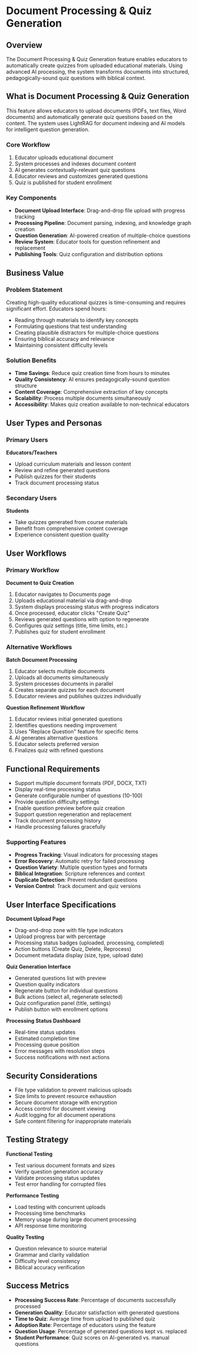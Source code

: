 # Document Processing & Quiz Generation

## Overview

The Document Processing & Quiz Generation feature enables educators to automatically create quizzes from uploaded educational materials. Using advanced AI processing, the system transforms documents into structured, pedagogically-sound quiz questions with biblical context.

## What is Document Processing & Quiz Generation

This feature allows educators to upload documents (PDFs, text files, Word documents) and automatically generate quiz questions based on the content. The system uses LightRAG for document indexing and AI models for intelligent question generation.

### Core Workflow

1. Educator uploads educational document
2. System processes and indexes document content
3. AI generates contextually-relevant quiz questions
4. Educator reviews and customizes generated questions
5. Quiz is published for student enrollment

### Key Components

- **Document Upload Interface**: Drag-and-drop file upload with progress tracking
- **Processing Pipeline**: Document parsing, indexing, and knowledge graph creation
- **Question Generation**: AI-powered creation of multiple-choice questions
- **Review System**: Educator tools for question refinement and replacement
- **Publishing Tools**: Quiz configuration and distribution options

## Business Value

### Problem Statement

Creating high-quality educational quizzes is time-consuming and requires significant effort. Educators spend hours:
- Reading through materials to identify key concepts
- Formulating questions that test understanding
- Creating plausible distractors for multiple-choice questions
- Ensuring biblical accuracy and relevance
- Maintaining consistent difficulty levels

### Solution Benefits

- **Time Savings**: Reduce quiz creation time from hours to minutes
- **Quality Consistency**: AI ensures pedagogically-sound question structure
- **Content Coverage**: Comprehensive extraction of key concepts
- **Scalability**: Process multiple documents simultaneously
- **Accessibility**: Makes quiz creation available to non-technical educators

## User Types and Personas

### Primary Users

**Educators/Teachers**
- Upload curriculum materials and lesson content
- Review and refine generated questions
- Publish quizzes for their students
- Track document processing status

### Secondary Users

**Students**
- Take quizzes generated from course materials
- Benefit from comprehensive content coverage
- Experience consistent question quality

## User Workflows

### Primary Workflow

**Document to Quiz Creation**
1. Educator navigates to Documents page
2. Uploads educational material via drag-and-drop
3. System displays processing status with progress indicators
4. Once processed, educator clicks "Create Quiz"
5. Reviews generated questions with option to regenerate
6. Configures quiz settings (title, time limits, etc.)
7. Publishes quiz for student enrollment

### Alternative Workflows

**Batch Document Processing**
1. Educator selects multiple documents
2. Uploads all documents simultaneously
3. System processes documents in parallel
4. Creates separate quizzes for each document
5. Educator reviews and publishes quizzes individually

**Question Refinement Workflow**
1. Educator reviews initial generated questions
2. Identifies questions needing improvement
3. Uses "Replace Question" feature for specific items
4. AI generates alternative questions
5. Educator selects preferred version
6. Finalizes quiz with refined questions

## Functional Requirements

- Support multiple document formats (PDF, DOCX, TXT)
- Display real-time processing status
- Generate configurable number of questions (10-100)
- Provide question difficulty settings
- Enable question preview before quiz creation
- Support question regeneration and replacement
- Track document processing history
- Handle processing failures gracefully

### Supporting Features

- **Progress Tracking**: Visual indicators for processing stages
- **Error Recovery**: Automatic retry for failed processing
- **Question Variety**: Multiple question types and formats
- **Biblical Integration**: Scripture references and context
- **Duplicate Detection**: Prevent redundant questions
- **Version Control**: Track document and quiz versions

## User Interface Specifications

**Document Upload Page**
- Drag-and-drop zone with file type indicators
- Upload progress bar with percentage
- Processing status badges (uploaded, processing, completed)
- Action buttons (Create Quiz, Delete, Reprocess)
- Document metadata display (size, type, upload date)

**Quiz Generation Interface**
- Generated questions list with preview
- Question quality indicators
- Regenerate button for individual questions
- Bulk actions (select all, regenerate selected)
- Quiz configuration panel (title, settings)
- Publish button with enrollment options

**Processing Status Dashboard**
- Real-time status updates
- Estimated completion time
- Processing queue position
- Error messages with resolution steps
- Success notifications with next actions

## Security Considerations

- File type validation to prevent malicious uploads
- Size limits to prevent resource exhaustion
- Secure document storage with encryption
- Access control for document viewing
- Audit logging for all document operations
- Safe content filtering for inappropriate materials

## Testing Strategy

**Functional Testing**
- Test various document formats and sizes
- Verify question generation accuracy
- Validate processing status updates
- Test error handling for corrupted files

**Performance Testing**
- Load testing with concurrent uploads
- Processing time benchmarks
- Memory usage during large document processing
- API response time monitoring

**Quality Testing**
- Question relevance to source material
- Grammar and clarity validation
- Difficulty level consistency
- Biblical accuracy verification

## Success Metrics

- **Processing Success Rate**: Percentage of documents successfully processed
- **Generation Quality**: Educator satisfaction with generated questions
- **Time to Quiz**: Average time from upload to published quiz
- **Adoption Rate**: Percentage of educators using the feature
- **Question Usage**: Percentage of generated questions kept vs. replaced
- **Student Performance**: Quiz scores on AI-generated vs. manual questions
